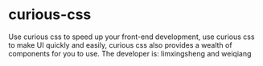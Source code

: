 # curious-css
Use curious css to speed up your front-end development, use curious css to make UI quickly and easily, curious css also provides a wealth of components for you to use.
The developer is: limxingsheng and weiqiang

